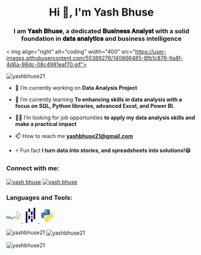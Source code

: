 <h1 align="center">Hi 👋, I'm Yash Bhuse</h1>
<h3 align="center">I am 𝐘𝐚𝐬𝐡 𝐁𝐡𝐮𝐬𝐞, a dedicated 𝐁𝐮𝐬𝐢𝐧𝐞𝐬𝐬 𝐀𝐧𝐚𝐥𝐲𝐬𝐭 with a solid foundation in 𝐝𝐚𝐭𝐚 𝐚𝐧𝐚𝐥𝐲𝐭𝐢𝐜𝐬 and business intelligence</h3>

< img align="right" alt="coding" width="400" src="https://user-images.githubusercontent.com/55389276/140866485-8fb1c876-9a8f-4d6a-98dc-08c4981eaf70.gif">


<p align="left"> <img src="https://komarev.com/ghpvc/?username=yashbhuse21&label=Profile%20views&color=0e75b6&style=flat" alt="yashbhuse21" /> </p>

- 🔭 I’m currently working on **Data Analysis Project**

- 🌱 I’m currently learning **To enhancing skills in data analysis with a focus on SQL, Python libraries, advanced Excel, and Power BI.**

- 👨‍💻 I’m looking for job opportunities **to apply my data analysis skills and make a practical impact**

- 📫 How to reach me **yashbhuse21@gmail.com**

- ⚡ Fun fact **I turn data into stories, and spreadsheets into solutions!😃**

<h3 align="left">Connect with me:</h3>
<p align="left">
<a href="https://linkedin.com/in/yash bhuse" target="blank"><img align="center" src="https://raw.githubusercontent.com/rahuldkjain/github-profile-readme-generator/master/src/images/icons/Social/linked-in-alt.svg" alt="yash bhuse" height="30" width="40" /></a>
<a href="https://www.youtube.com/c/yash bhuse" target="blank"><img align="center" src="https://raw.githubusercontent.com/rahuldkjain/github-profile-readme-generator/master/src/images/icons/Social/youtube.svg" alt="yash bhuse" height="30" width="40" /></a>
</p>

<h3 align="left">Languages and Tools:</h3>
<p align="left"> <a href="https://www.mysql.com/" target="_blank" rel="noreferrer"> <img src="https://raw.githubusercontent.com/devicons/devicon/master/icons/mysql/mysql-original-wordmark.svg" alt="mysql" width="40" height="40"/> </a> <a href="https://pandas.pydata.org/" target="_blank" rel="noreferrer"> <img src="https://raw.githubusercontent.com/devicons/devicon/2ae2a900d2f041da66e950e4d48052658d850630/icons/pandas/pandas-original.svg" alt="pandas" width="40" height="40"/> </a> <a href="https://www.python.org" target="_blank" rel="noreferrer"> <img src="https://raw.githubusercontent.com/devicons/devicon/master/icons/python/python-original.svg" alt="python" width="40" height="40"/> </a> </p>

<p><img align="left" src="https://github-readme-stats.vercel.app/api/top-langs?username=yashbhuse21&show_icons=true&locale=en&layout=compact" alt="yashbhuse21" /></p>

<p>&nbsp;<img align="center" src="https://github-readme-stats.vercel.app/api?username=yashbhuse21&show_icons=true&locale=en" alt="yashbhuse21" /></p>

<p><img align="center" src="https://github-readme-streak-stats.herokuapp.com/?user=yashbhuse21&" alt="yashbhuse21" /></p>
